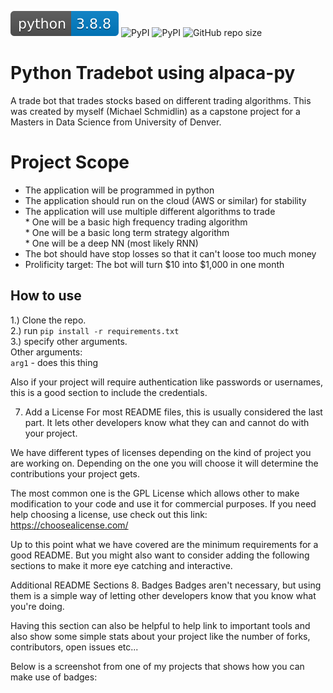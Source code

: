 
![stuff](badges/python%203.8.8%20badge.svg)
![PyPI](https://img.shields.io/pypi/v/torch?color=green&label=torch)
![PyPI](https://img.shields.io/pypi/v/alpaca-py?color=green&label=alpaca-py)
![GitHub repo size](https://img.shields.io/github/repo-size/mschmidlin1/MSDS_capstone?style=plastic)
# Python Tradebot using alpaca-py

A trade bot that trades stocks based on different trading algorithms. This was created by myself (Michael Schmidlin) as a capstone project for a Masters in Data Science from University of Denver.

# Project Scope
- The application will be programmed in python
- The application should run on the cloud (AWS or similar) for stability
- The application will use multiple different algorithms to trade<br> 
                        * One will be a basic high frequency trading algorithm<br>
                        * One will be a basic long term strategy algorithm<br>
                        * One will be a deep NN (most likely RNN)<br>
- The bot should have stop losses so that it can't loose too much money
- Prolificity target: The bot will turn \$10 into \$1,000 in one month


## How to use
1.) Clone the repo.<br>
2.) run `pip install -r requirements.txt`<br>
3.) specify other arguments.<br>
Other arguments:<br>
`arg1` - does this thing<br>


Also if your project will require authentication like passwords or usernames, this is a good section to include the credentials.



7. Add a License
For most README files, this is usually considered the last part. It lets other developers know what they can and cannot do with your project.

We have different types of licenses depending on the kind of project you are working on. Depending on the one you will choose it will determine the contributions your project gets.

The most common one is the GPL License which allows other to make modification to your code and use it for commercial purposes. If you need help choosing a license, use check out this link: https://choosealicense.com/

Up to this point what we have covered are the minimum requirements for a good README. But you might also want to consider adding the following sections to make it more eye catching and interactive.

Additional README Sections
8. Badges
Badges aren't necessary, but using them is a simple way of letting other developers know that you know what you're doing.

Having this section can also be helpful to help link to important tools and also show some simple stats about your project like the number of forks, contributors, open issues etc...

Below is a screenshot from one of my projects that shows how you can make use of badges:

